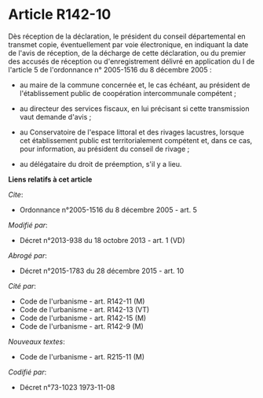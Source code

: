 # Article R142-10

Dès réception de la déclaration, le président du conseil départemental en transmet copie, éventuellement par voie
électronique, en indiquant la date de l'avis de réception, de la décharge de cette déclaration, ou du premier des accusés de
réception ou d'enregistrement délivré en application du I de l'article 5 de l'ordonnance n° 2005-1516 du 8 décembre 2005 :

- au maire de la commune concernée et, le cas échéant, au président de l'établissement public de coopération intercommunale
compétent ;

- au directeur des services fiscaux, en lui précisant si cette transmission vaut demande d'avis ;

- au Conservatoire de l'espace littoral et des rivages lacustres, lorsque cet établissement public est territorialement
compétent et, dans ce cas, pour information, au président du conseil de rivage ;

- au délégataire du droit de préemption, s'il y a lieu.

**Liens relatifs à cet article**

_Cite_:

  - Ordonnance n°2005-1516 du 8 décembre 2005 - art. 5

_Modifié par_:

  - Décret n°2013-938 du 18 octobre 2013 - art. 1 (VD)

_Abrogé par_:

  - Décret n°2015-1783 du 28 décembre 2015 - art. 10

_Cité par_:

  - Code de l'urbanisme - art. R142-11 (M)
  - Code de l'urbanisme - art. R142-13 (VT)
  - Code de l'urbanisme - art. R142-15 (M)
  - Code de l'urbanisme - art. R142-9 (M)

_Nouveaux textes_:

  - Code de l'urbanisme - art. R215-11 (M)

_Codifié par_:

  - Décret n°73-1023 1973-11-08
